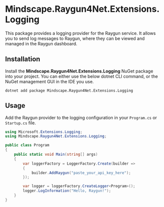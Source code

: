 # Mindscape.Raygun4Net.Extensions.Logging

This package provides a logging provider for the Raygun service. It allows you to send log messages to Raygun, 
where they can be viewed and managed in the Raygun dashboard.

## Installation

Install the **Mindscape.Raygun4Net.Extensions.Logging** NuGet package into your project. You can either use the below dotnet CLI command, or the NuGet management GUI in the IDE you use.

```
dotnet add package Mindscape.Raygun4Net.Extensions.Logging
```

## Usage

Add the Raygun provider to the logging configuration in your `Program.cs` or `Startup.cs` file.

```csharp
using Microsoft.Extensions.Logging;
using Mindscape.Raygun4Net.Extensions.Logging;

public class Program
{
    public static void Main(string[] args)
    {
        var loggerFactory = LoggerFactory.Create(builder =>
        {
            builder.AddRaygun("paste_your_api_key_here");
        });

        var logger = loggerFactory.CreateLogger<Program>();
        logger.LogInformation("Hello, Raygun!");
    }
}
```